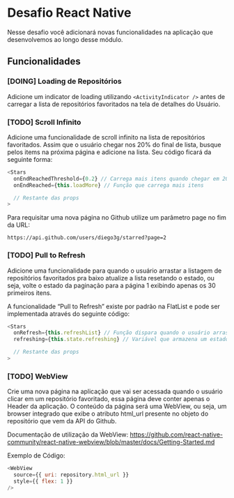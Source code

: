 # Desafio React Native

Nesse desafio você adicionará novas funcionalidades na aplicação que desenvolvemos ao longo desse módulo.

## Funcionalidades

### [DOING] Loading de Repositórios

Adicione um indicator de loading utilizando `<ActivityIndicator />` antes de carregar a lista de repositórios favoritados na tela de detalhes do Usuário.

### [TODO] Scroll Infinito

Adicione uma funcionalidade de scroll infinito na lista de repositórios favoritados. Assim que o usuário chegar nos 20% do final de lista, busque pelos items na próxima página e adicione na lista. Seu código ficará da seguinte forma:

```javascript
<Stars
  onEndReachedThreshold={0.2} // Carrega mais itens quando chegar em 20% do fim
  onEndReached={this.loadMore} // Função que carrega mais itens

  // Restante das props
>
```

Para requisitar uma nova página no Github utilize um parâmetro page no fim da URL:

```
https://api.github.com/users/diego3g/starred?page=2
```

### [TODO] Pull to Refresh

Adicione uma funcionalidade para quando o usuário arrastar a listagem de repositórios favoritados pra baixo atualize a lista resetando o estado, ou seja, volte o estado da paginação para a página 1 exibindo apenas os 30 primeiros itens.

A funcionalidade “Pull to Refresh” existe por padrão na FlatList e pode ser implementada através do seguinte código:

```javascript
<Stars
  onRefresh={this.refreshList} // Função dispara quando o usuário arrasta a lista pra baixo
  refreshing={this.state.refreshing} // Variável que armazena um estado true/false que representa se a lista está atualizando

  // Restante das props
>
```

### [TODO] WebView

Crie uma nova página na aplicação que vai ser acessada quando o usuário clicar em um repositório favoritado, essa página deve conter apenas o Header da aplicação. O conteúdo da página será uma WebView, ou seja, um browser integrado que exibe o atributo html_url presente no objeto do repositório que vem da API do Github.

Documentação de utilização da WebView: https://github.com/react-native-community/react-native-webview/blob/master/docs/Getting-Started.md

Exemplo de Código:

```javascript
<WebView
  source={{ uri: repository.html_url }}
  style={{ flex: 1 }}
/>
```
